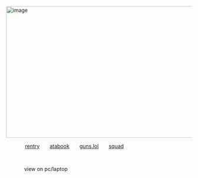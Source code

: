 
⠀ ⠀⠀ ⠀ ⠀⠀ ⠀⠀ ⠀
<img width="699" height="357" alt="image" src="https://github.com/user-attachments/assets/1e9dbdec-63ce-4940-a683-32fbdda2e29c" />



 ‎   ‎ ‎‎‎ ‎‎‎‎‎ ‎‎ ‎ ‎‎ ‎   ‎ ‎‎‎ ‎‎‎‎‎ ‎‎ ‎ ‎‎[rentry](https://rentry.co/gableyuri) ‎   ‎ ‎‎‎ ‎‎‎‎‎ ‎‎ ‎ ‎‎[atabook](https://yurigable.atabook.org) ‎   ‎ ‎‎‎ ‎‎‎‎‎ ‎‎ ‎ [guns.lol](https://guns.lol/catisaa) ‎   ‎ ‎‎‎ ‎‎‎‎‎ ‎‎ ‎ [squad](https://rentry.co/-southpark)




⠀


⠀ ⠀⠀ ⠀view on pc/laptop
